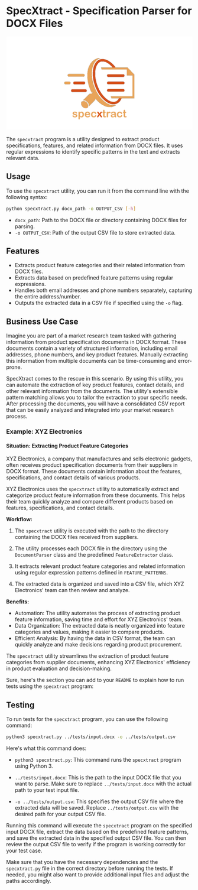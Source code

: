 # SpecXtract - Specification Parser for DOCX Files

![specxtract_logo](https://github.com/psibir/specxtract/blob/main/specxtract_logo.png?raw=true)

The `specxtract` program is a utility designed to extract product specifications, features, and related information from DOCX files. It uses regular expressions to identify specific patterns in the text and extracts relevant data.

## Usage

To use the `specxtract` utility, you can run it from the command line with the following syntax:

```bash
python specxtract.py docx_path -o OUTPUT_CSV [-h]
```

- `docx_path`: Path to the DOCX file or directory containing DOCX files for parsing.
- `-o OUTPUT_CSV`: Path of the output CSV file to store extracted data.

## Features

- Extracts product feature categories and their related information from DOCX files.
- Extracts data based on predefined feature patterns using regular expressions.
- Handles both email addresses and phone numbers separately, capturing the entire address/number.
- Outputs the extracted data in a CSV file if specified using the `-o` flag.

## Business Use Case

Imagine you are part of a market research team tasked with gathering information from product specification documents in DOCX format. These documents contain a variety of structured information, including email addresses, phone numbers, and key product features. Manually extracting this information from multiple documents can be time-consuming and error-prone.

SpecXtract comes to the rescue in this scenario. By using this utility, you can automate the extraction of key product features, contact details, and other relevant information from the documents. The utility's extensible pattern matching allows you to tailor the extraction to your specific needs. After processing the documents, you will have a consolidated CSV report that can be easily analyzed and integrated into your market research process.

### Example: XYZ Electronics

#### Situation: Extracting Product Feature Categories

XYZ Electronics, a company that manufactures and sells electronic gadgets, often receives product specification documents from their suppliers in DOCX format. These documents contain information about the features, specifications, and contact details of various products.

XYZ Electronics uses the `specxtract` utility to automatically extract and categorize product feature information from these documents. This helps their team quickly analyze and compare different products based on features, specifications, and contact details.

**Workflow:**

1. The `specxtract` utility is executed with the path to the directory containing the DOCX files received from suppliers.

2. The utility processes each DOCX file in the directory using the `DocumentParser` class and the predefined `FeatureExtractor` class.

3. It extracts relevant product feature categories and related information using regular expression patterns defined in `FEATURE_PATTERNS`.

4. The extracted data is organized and saved into a CSV file, which XYZ Electronics' team can then review and analyze.

**Benefits:**

- Automation: The utility automates the process of extracting product feature information, saving time and effort for XYZ Electronics' team.
- Data Organization: The extracted data is neatly organized into feature categories and values, making it easier to compare products.
- Efficient Analysis: By having the data in CSV format, the team can quickly analyze and make decisions regarding product procurement.

The `specxtract` utility streamlines the extraction of product feature categories from supplier documents, enhancing XYZ Electronics' efficiency in product evaluation and decision-making.

Sure, here's the section you can add to your `README` to explain how to run tests using the `specxtract` program:

## Testing

To run tests for the `specxtract` program, you can use the following command:

```bash
python3 specxtract.py ../tests/input.docx -o ../tests/output.csv
```

Here's what this command does:

- `python3 specxtract.py`: This command runs the `specxtract` program using Python 3.

- `../tests/input.docx`: This is the path to the input DOCX file that you want to parse. Make sure to replace `../tests/input.docx` with the actual path to your test input file.

- `-o ../tests/output.csv`: This specifies the output CSV file where the extracted data will be saved. Replace `../tests/output.csv` with the desired path for your output CSV file.

Running this command will execute the `specxtract` program on the specified input DOCX file, extract the data based on the predefined feature patterns, and save the extracted data in the specified output CSV file. You can then review the output CSV file to verify if the program is working correctly for your test case.

Make sure that you have the necessary dependencies and the `specxtract.py` file in the correct directory before running the tests. If needed, you might also want to provide additional input files and adjust the paths accordingly.
